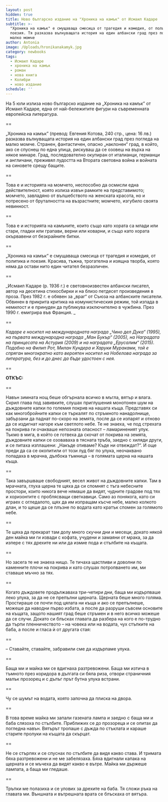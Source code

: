 ```yaml
---
layout: post
hidden: true
title: Ново българско издание на "Хроника на камък" от Исмаил Кадаре
subtitle: >-
  "Хроника на камък" е смущаваща смесица от трагедия и комедия, от политика и
  поезия. Тя разказва вълнуващата история на един албански град през погледа на
  малко момче
author: Antonia
image: /Uploads/hronikanakamyk.jpg
category: newbooks
tags:
  - Исмаил Кадаре
  - хроника на камък
  - роман
  - нова книга
  - Колибри
  - ново издание
schedule: ''
---
```

На 5 юли излиза ново българско издание на „Хроника на камък” от Исмаил Кадаре, една от най-бележитите фигури на съвременната европейска литература.

\==

„Хроника на камък” (превод: Евгения Котова, 240 стр., цена: 16 лв.) разказва вълнуващата история на един албански град през погледа на малко момче. Странен, фантастичен, опасно „наклонен“ град, в който, ако се спуснеш по една улица, рискуваш да се озовеш на върха на някое минаре. Град, последователно окупиран от италианци, германци и англичани, преживял лудостта на Втората световна война и войната на синовете срещу бащите. 

\==

Това е и историята на момчето, неспособно да осмисли една действителност, която излиза извън рамките на представимото; момчето, завладяно от вълшебството на женската красота, но и потресено от бруталността на възрастните; момчето, изгубило своята невинност. 

\==

Това е и историята на камъните, които също като хората са млади или стари, гладки или грапави, верни или коварни, и също като хората окървавени от безкрайните битки. 

\==

„Хроника на камък“ е смущаваща смесица от трагедия и комедия, от политика и поезия. Красива, тъжна, трогателна и изящна творба, която няма да остави нито един читател безразличен.

\==

_Исмаил Кадаре (р. 1936 г.) е световноизвестен албански писател, автор на десетина стихосбирки и на близо петдесет произведения в проза. През 1982 г. е обявен за „враг“ от Съюза на албанските писатели. Обвинен в прикрита критика на комунистическия режим, той изпада в немилост и е принуден да публикува изключително в чужбина. През 1990 г. емигрира във Франция. _

\==

_Кадаре е носител на международната награда „Чино дел Дука“ (1995), на първата международна награда „Ман Букър“ (2005), на Наградата на принцесата на Астурия (2009) и на наградата „Ерусалим“ (2015). Подобно на Филип Рот, Милан Кундера и Харуки Мураками, той е спряган многократно като вероятен носител на Нобелова награда за литература, без и до днес да бъде удостоен с нея._

\==

**ОТКЪС:**

\==

Навън зимната нощ беше обгърнала всичко в мъгла, вятър и влага. Скрил глава под завивките, слушах приглушения монотонен шум на дъждовните капки по големия покрив на нашата къща. Представях си как многобройните капки се търкалят по стръмното нанадолнище, забързани да паднат по-скоро на земята, после да се изпарят и отново да се издигнат нагоре към светлото небе. Те не знаеха, че под стрехата на покрива ги очакваше непозната опасност – ламариненият улук. Тъкмо в мига, в който се готвеха да скочат от покрива на земята, дъждовните капки се озоваваха в тясната тръба, заедно с хиляди други, и се питаха изплашени: „Накъде отиваме? Къде ни отвеждат?“. И още преди да са се окопитили от този луд бяг по улука, неочаквано попадаха в мрачна, дълбока тъмница – в голямата щерна на нашата къща. 

\==

Така завършваше свободният, весел живот на дъждовните капки. Там в мрачната, глуха щерна те щяха да си спомнят с тъга небесните простори, които никога вече нямаше да видят, чудните градове под тях и хоризонтите с проблясващи светкавици. Само аз понякога, като си играех с огледалото, щях да им изпращам късче небе, малко колкото длан, и то щеше да се плъзне по водата като кратък спомен за голямото небе. 

\==

Те щяха да прекарат там долу много скучни дни и месеци, докато някой ден майка ми ги извади с кофата, учудени и замаяни от мрака, за да изпере с тях дрехите ни или да измие пода и стълбите на къщата. 

\==

Но засега те не знаеха нищо. Те тичаха щастливи и доволни по каменните плочи на покрива и като слушах потропването им, ми ставаше мъчно за тях. 

\==

Когато дъждовете продължаваха три-четири дни, баща ми издърпваше леко улука, за да не се препълни щерната. Щерната беше много голяма. Простираше се почти под цялата ни къща и ако се препълнеше, можеше да наводни първо избата, а после да разруши съвсем основите на къщата, защото нашият град беше стръмен и в него всичко можеше да се случи. Докато си блъсках главата да разбера на кого е по-трудно да търпи пленничеството – на човека или на водата, чух стъпките на баба, а после и гласа ѝ от другата стая: 

\==

– Ставайте, ставайте, забравили сме да издърпаме улука. 

\==

Баща ми и майка ми се вдигнаха разтревожени. Баща ми изтича в тъмното през коридора в дългата си бяла риза, отвори страничния малък прозорец и с дълъг прът бутна улука встрани. 

\==

Чу се шумът на водата, която започна да плиска на двора. 

\==

В това време майка ми запали газената лампа и заедно с баща ми и баба слязоха по стълбите. Приближих се до прозореца и се опитах да погледна навън. Вятърът тропаше с дъжда по стъклата и караше старите пролуки на къщата да скърцат. 

\==

Не се стърпях и се спуснах по стълбите да видя какво става. И тримата бяха разтревожени и не ме забелязаха. Бяха вдигнали капака на щерната и се мъчеха да видят какво е вътре. Майка ми държеше лампата, а баща ми гледаше. 

\==

Тръпки ме полазиха и се улових за дрехите на баба. Тя сложи ръка на главата ми. Външната и вътрешната врата се блъскаха от вятъра.
